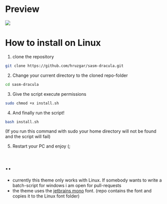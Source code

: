 # Preview


![](https://github.com/hruzgar/sasm-dracula/blob/main/preview.png)

# How to install on Linux
1. clone the repository
```bash
git clone https://github.com/hruzgar/sasm-dracula.git
```
2. Change your current directory to the cloned repo-folder
```bash
cd sasm-dracula
```
3. Give the script execute permissions
```bash
sudo chmod +x install.sh
```
4. And finally run the script!
```bash
bash install.sh
```
(If you run this command with sudo your home directory will not be found and the script will fail)

5. Restart your PC and enjoy (;
# ..
- currently this theme only works with Linux. If somebody wants to write a batch-script for windows i am open for pull-requests
- the theme uses the [jetbrains mono](https://www.jetbrains.com/de-de/lp/mono/) font. (repo contains the font and copies it to the Linux font folder)
